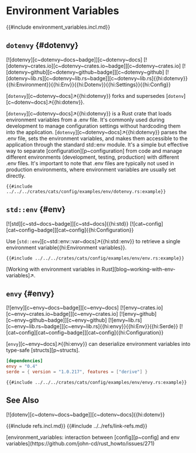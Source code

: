# Environment Variables

{{#include environment_variables.incl.md}}

## `dotenvy` {#dotenvy}

[![dotenvy][c~dotenvy~docs~badge]][c~dotenvy~docs] [![dotenvy~crates.io][c~dotenvy~crates.io~badge]][c~dotenvy~crates.io] [![dotenvy~github][c~dotenvy~github~badge]][c~dotenvy~github] [![dotenvy~lib.rs][c~dotenvy~lib.rs~badge]][c~dotenvy~lib.rs]{{hi:dotenvy}}{{hi:Environment}}{{hi:Env}}{{hi:Dotenv}}{{hi:Settings}}{{hi:Config}}

[`dotenvy`][c~dotenvy~docs]↗{{hi:dotenvy}} forks and supersedes [`dotenv`][c~dotenv~docs]↗{{hi:dotenv}}.

[`dotenvy`][c~dotenvy~docs]↗{{hi:dotenvy}} is a Rust crate that loads environment variables from a .env file. It's commonly used during development to manage configuration settings without hardcoding them into the application. [`dotenvy`][c~dotenvy~docs]↗{{hi:dotenvy}} parses the .env file, sets the environment variables, and makes them accessible to the application through the standard std::env module. It's a simple but effective way to separate [configuration][p~configuration] from code and manage different environments (development, testing, production) with different .env files. It's important to note that .env files are typically not used in production environments, where environment variables are usually set directly.

```rust,editable,noplayground
{{#include ../../../crates/cats/config/examples/env/dotenvy.rs:example}}
```

## `std::env` {#env}

[![std][c~std~docs~badge]][c~std~docs]{{hi:std}} [![cat~config][cat~config~badge]][cat~config]{{hi:Configuration}}

Use [`std::env`][c~std::env::var~docs]↗{{hi:std::env}} to retrieve a single environment variable{{hi:Environment variables}}.

```rust,editable
{{#include ../../../crates/cats/config/examples/env/env.rs:example}}
```

[Working with environment variables in Rust][blog~working-with-env-variables]↗.

## `envy` {#envy}

[![envy][c~envy~docs~badge]][c~envy~docs] [![envy~crates.io][c~envy~crates.io~badge]][c~envy~crates.io] [![envy~github][c~envy~github~badge]][c~envy~github] [![envy~lib.rs][c~envy~lib.rs~badge]][c~envy~lib.rs]{{hi:envy}}{{hi:Env}}{{hi:Serde}} [![cat~config][cat~config~badge]][cat~config]{{hi:Configuration}}

[`envy`][c~envy~docs]↗{{hi:envy}} can deserialize environment variables into type-safe [structs][p~structs].

```toml
[dependencies]
envy = "0.4"
serde = { version = "1.0.217", features = ["derive"] }
```

```rust,editable,noplayground
{{#include ../../../crates/cats/config/examples/env/envy.rs:example}}
```

## See Also

[![dotenv][c~dotenv~docs~badge]][c~dotenv~docs]{{hi:dotenv}}

{{#include refs.incl.md}}
{{#include ../../refs/link-refs.md}}

<div class="hidden">
[environment_variables: interaction between [config][p~config] and env variables](https://github.com/john-cd/rust_howto/issues/271)
</div>
